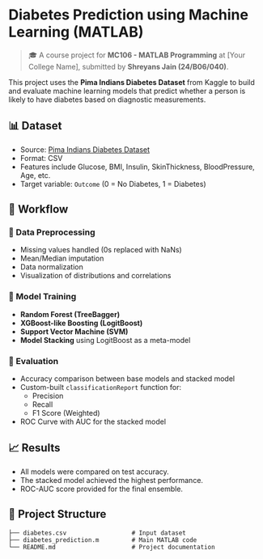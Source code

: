 # Diabetes Prediction using Machine Learning (MATLAB)

> 🎓 A course project for **MC106 - MATLAB Programming** at [Your College Name], submitted by **Shreyans Jain (24/B06/040)**.

This project uses the **Pima Indians Diabetes Dataset** from Kaggle to build and evaluate machine learning models that predict whether a person is likely to have diabetes based on diagnostic measurements.

## 📊 Dataset
- Source: [Pima Indians Diabetes Dataset](https://www.kaggle.com/datasets/uciml/pima-indians-diabetes-database)
- Format: CSV
- Features include Glucose, BMI, Insulin, SkinThickness, BloodPressure, Age, etc.
- Target variable: `Outcome` (0 = No Diabetes, 1 = Diabetes)

## 🧪 Workflow

### 🔹 Data Preprocessing
- Missing values handled (0s replaced with NaNs)
- Mean/Median imputation
- Data normalization
- Visualization of distributions and correlations

### 🔹 Model Training
- **Random Forest (TreeBagger)**
- **XGBoost-like Boosting (LogitBoost)**
- **Support Vector Machine (SVM)**
- **Model Stacking** using LogitBoost as a meta-model

### 🔹 Evaluation
- Accuracy comparison between base models and stacked model
- Custom-built `classificationReport` function for:
  - Precision
  - Recall
  - F1 Score (Weighted)
- ROC Curve with AUC for the stacked model

## 📈 Results
- All models were compared on test accuracy.
- The stacked model achieved the highest performance.
- ROC-AUC score provided for the final ensemble.

## 📁 Project Structure
```plaintext
├── diabetes.csv                  # Input dataset
├── diabetes_prediction.m         # Main MATLAB code
└── README.md                     # Project documentation
